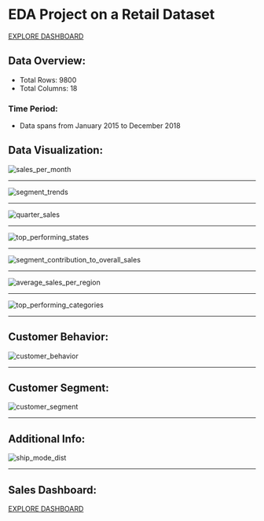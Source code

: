 # EDA Project on a Retail Dataset
[EXPLORE DASHBOARD](https://saledashboard.streamlit.app/)
## Data Overview:

* Total Rows: 9800
* Total Columns: 18

### Time Period: 
* Data spans from January 2015 to December 2018


## Data Visualization:  

![sales_per_month](charts/sales_per_month.png)

---

![segment_trends](charts/segment_trends.png)

---

![quarter_sales](charts/quarter_sales.png)

---

![top_performing_states](charts/top_performing_states.png)

---

![segment_contribution_to_overall_sales](charts/Segment_Contribution_to_Overall_Sales.png)

---

![average_sales_per_region](charts/avg_sales_per_region.png)

---

![top_performing_categories](charts/top_performing_categories.png)

---

## Customer Behavior: 

![customer_behavior](charts/customer_behavior.png)

---

## Customer Segment: 

![customer_segment](charts/customer_segmentations.png)

---

## Additional Info:

![ship_mode_dist](charts/ship_mode_distribution.png)

___

## Sales Dashboard:
[EXPLORE DASHBOARD](https://saledashboard.streamlit.app/)